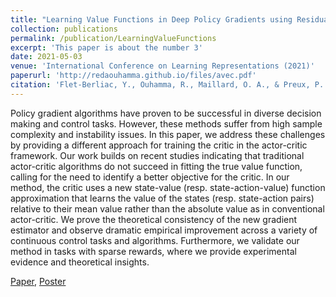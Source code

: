 ```yaml
---
title: "Learning Value Functions in Deep Policy Gradients using Residual Variance"
collection: publications
permalink: /publication/LearningValueFunctions
excerpt: 'This paper is about the number 3'
date: 2021-05-03
venue: 'International Conference on Learning Representations (2021)'
paperurl: 'http://redaouhamma.github.io/files/avec.pdf'
citation: 'Flet-Berliac, Y., Ouhamma, R., Maillard, O. A., & Preux, P. (2020). "Learning value functions in deep policy gradients using residual variance." International Conference on Learning Representations. 2021.'
---
```

Policy gradient algorithms have proven to be successful in diverse decision making and control tasks. However, these methods suffer from high sample complexity and instability issues. In this paper, we address these challenges by providing a different approach for training the critic in the actor-critic framework. Our work builds on recent studies indicating that traditional actor-critic algorithms do not succeed in fitting the true value function, calling for the need to identify a better objective for the critic. In our method, the critic uses a new state-value (resp. state-action-value) function approximation that learns the value of the states (resp. state-action pairs) relative to their mean value rather than the absolute value as in conventional actor-critic. We prove the theoretical consistency of the new gradient estimator and observe dramatic empirical improvement across a variety of continuous control tasks and algorithms. Furthermore, we validate our method in tasks with sparse rewards, where we provide experimental evidence and theoretical insights.

[Paper](http://redaouhamma.github.io/files/avec.pdf), [Poster](http://redaouhamma.github.io/files/avecPoster.pdf)

